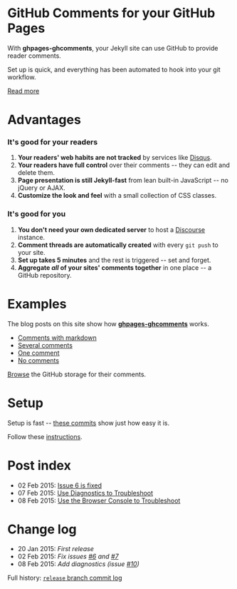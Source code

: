 # GitHub Comments for your GitHub Pages

With **ghpages-ghcomments**, your Jekyll site can use GitHub to provide reader comments. 

Set up is quick, and everything has been automated to hook into your git workflow.

[Read more](http://wireddown.github.io/ghpages-ghcomments/usage)

# Advantages

### It's good for your readers
 1. **Your readers' web habits are not tracked** by services like [Disqus](http://en.wikipedia.org/wiki/Disqus).
 1. **Your readers have full control** over their comments -- they can edit and delete them.
 1. **Page presentation is still Jekyll-fast** from lean built-in JavaScript -- no jQuery or AJAX.
 1. **Customize the look and feel** with a small collection of CSS classes.

### It's good for you
 1. **You don't need your own dedicated server** to host a [Discourse](http://en.wikipedia.org/wiki/Discourse_%28software%29) instance.
 1. **Comment threads are automatically created** with every `git push` to your site.
 1. **Set up takes 5 minutes** and the rest is triggered -- set and forget.
 1. **Aggregate *all* of your sites' comments together** in one place -- a GitHub repository.

# Examples

The blog posts on this site show how [**ghpages-ghcomments**](https://github.com/wireddown/ghpages-ghcomments/tree/release) works.

* [Comments with markdown](http://downtothewire.io/ghpages-ghcomments/2015/01/18/the-phrenic-shrine-reveals-itself)
* [Several comments](http://downtothewire.io/ghpages-ghcomments/2015/01/12/not-a-sunrise-but-a-galaxyrise)
* [One comment](http://downtothewire.io/ghpages-ghcomments/2015/01/09/creative-business-to-business-churn)
* [No comments](http://downtothewire.io/ghpages-ghcomments/2015/01/08/mumblecore-flexitarian-thundercats)

[Browse](https://github.com/wireddown/ghpages-ghcomments/issues?q=is%3Aopen+is%3Aissue+label%3A%22Example+GitHub+Pages+Comments%22) the GitHub storage for their comments.

# Setup

Setup is fast -- [these commits](https://github.com/wireddown/wireddown.github.io/compare/4c204b0a3fe7530423833731e201d60f225405bf...53d52bce0b4f590129e5cca8dde87910a93dcb95?diff=split) show just how easy it is.

Follow these [instructions](http://downtothewire.io/ghpages-ghcomments/setup/).

# Post index

* 02 Feb 2015: [Issue 6 is fixed](http://downtothewire.io/ghpages-ghcomments/2015/02/02/issue-6-is-fixed/)
* 07 Feb 2015: [Use Diagnostics to Troubleshoot](http://downtothewire.io/ghpages-ghcomments/2015/02/07/use-diagnostics-to-troubleshoot/)
* 08 Feb 2015: [Use the Browser Console to Troubleshoot](http://downtothewire.io/ghpages-ghcomments/2015/02/08/use-the-browser-console-to-troubleshoot/)

# Change log

* 20 Jan 2015: _First release_
* 02 Feb 2015: _Fix issues [#6](https://github.com/wireddown/ghpages-ghcomments/issues/6) and [#7](https://github.com/wireddown/ghpages-ghcomments/issues/7)_
* 08 Feb 2015: _Add diagnostics (issue [#10](https://github.com/wireddown/ghpages-ghcomments/issues/10))_

Full history: [`release` branch commit log](https://github.com/wireddown/ghpages-ghcomments/commits/release)
